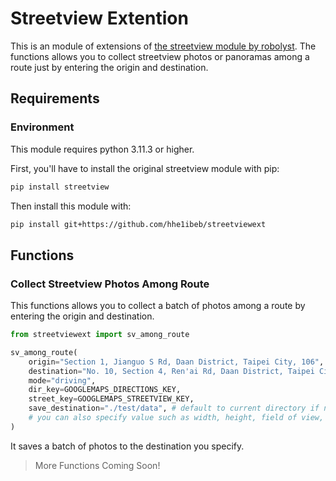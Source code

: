 # Streetview Extention

This is an module of extensions of [the streetview module by robolyst](https://github.com/robolyst/streetview/tree/v0.0.2).
The functions allows you to collect streetview photos or panoramas among a route just by entering the origin and destination.

## Requirements

### Environment
This module requires python 3.11.3 or higher.

First, you'll have to install the original streetview module with pip:
```bash
pip install streetview
```
Then install this module with:
```bash
pip install git+https://github.com/hhe1ibeb/streetviewext
```

## Functions

### Collect Streetview Photos Among Route
This functions allows you to collect a batch of photos among a route by entering the origin and destination.
```python
from streetviewext import sv_among_route

sv_among_route(
    origin="Section 1, Jianguo S Rd, Daan District, Taipei City, 106",
    destination="No. 10, Section 4, Ren'ai Rd, Daan District, Taipei City, 106", 
    mode="driving",
    dir_key=GOOGLEMAPS_DIRECTIONS_KEY,
    street_key=GOOGLEMAPS_STREETVIEW_KEY,
    save_destination="./test/data", # default to current directory if not specified
    # you can also specify value such as width, height, field of view, or pitch
)
```
It saves a batch of photos to the destination you specify.

> More Functions Coming Soon!
